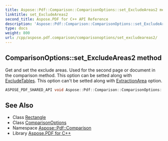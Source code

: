 ```yaml
---
title: Aspose::Pdf::Comparison::ComparisonOptions::set_ExcludeAreas2 method
linktitle: set_ExcludeAreas2
second_title: Aspose.PDF for C++ API Reference
description: 'Aspose::Pdf::Comparison::ComparisonOptions::set_ExcludeAreas2 method. Get and set the exclude areas. Used for the second page or document in the comparison method. This option can be setted along with ExcludeTables. This option can''t be setted along with ExtractionArea option in C++.'
type: docs
weight: 800
url: /cpp/aspose.pdf.comparison/comparisonoptions/set_excludeareas2/
---
```

## ComparisonOptions::set_ExcludeAreas2 method


Get and set the exclude areas. Used for the second page or document in the comparison method. This option can be setted along with [ExcludeTables](../). This option can't be setted along with [ExtractionArea](../) option.

```cpp
ASPOSE_PDF_SHARED_API void Aspose::Pdf::Comparison::ComparisonOptions::set_ExcludeAreas2(System::ArrayPtr<System::SharedPtr<Rectangle>> value)
```

## See Also

* Class [Rectangle](../../../aspose.pdf/rectangle/)
* Class [ComparisonOptions](../)
* Namespace [Aspose::Pdf::Comparison](../../)
* Library [Aspose.PDF for C++](../../../)
